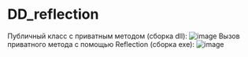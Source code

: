 # DD_reflection
Публичный класс с приватным методом (сборка dll):
![image](https://github.com/raccoonek/DD_reflection/assets/122537457/512b7501-d0bd-4456-aeb1-777bd0dcbfb8)
Вызов приватного метода с помощью Reflection (сборка exe):
![image](https://github.com/raccoonek/DD_reflection/assets/122537457/86d20d29-1ea6-422c-8a89-aeeeba65e4e5)
